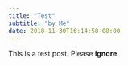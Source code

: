 ```yaml
---
title: "Test"
subtitle: "by Me"
date: 2018-11-30T16:14:58-08:00
---
```


This is a test post. Please **ignore**
